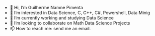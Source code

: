 - 👋 Hi, I’m Guilherme Namne Pimenta
- 👀 I’m interested in Data Science, C, C++, C#, Powershell, Data Minig
- 🌱 I’m currently working and studying Data Science
- 💞️ I’m looking to collaborate on Math Data Science Projects
- 📫 How to reach me: send me an email.

<!---
guinamen/guinamen is a ✨ special ✨ repository because its `README.md` (this file) appears on your GitHub profile.
You can click the Preview link to take a look at your changes.
--->
